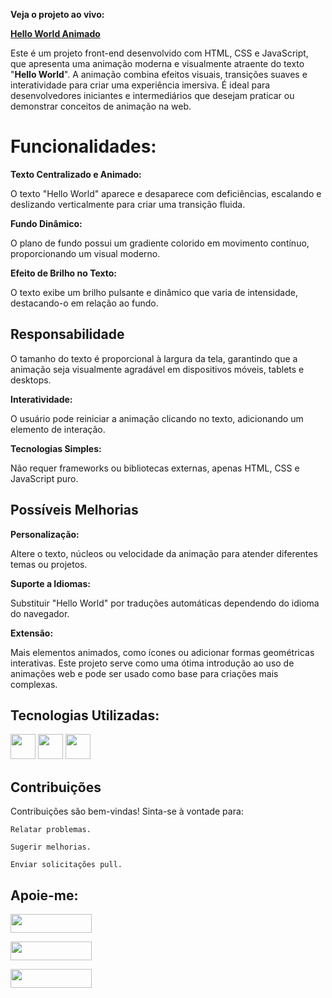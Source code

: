 **Veja o projeto ao vivo:**

**[Hello World Animado](https://ninja1375.github.io/Hello-world-animado/)**

Este é um projeto front-end desenvolvido com HTML, CSS e JavaScript, que apresenta uma animação moderna e visualmente atraente do texto "**Hello World**". A animação combina efeitos visuais, transições suaves e interatividade para criar uma experiência imersiva. É ideal para desenvolvedores iniciantes e intermediários que desejam praticar ou demonstrar conceitos de animação na web.

# Funcionalidades:

**Texto Centralizado e Animado:**

O texto "Hello World" aparece e desaparece com deficiências, escalando e deslizando verticalmente para criar uma transição fluida.

**Fundo Dinâmico:**

O plano de fundo possui um gradiente colorido em movimento contínuo, proporcionando um visual moderno.

**Efeito de Brilho no Texto:**

O texto exibe um brilho pulsante e dinâmico que varia de intensidade, destacando-o em relação ao fundo.

## Responsabilidade

O tamanho do texto é proporcional à largura da tela, garantindo que a animação seja visualmente agradável em dispositivos móveis, tablets e desktops.

**Interatividade:**

O usuário pode reiniciar a animação clicando no texto, adicionando um elemento de interação.

**Tecnologias Simples:**

Não requer frameworks ou bibliotecas externas, apenas HTML, CSS e JavaScript puro.

## Possíveis Melhorias

**Personalização:**

Altere o texto, núcleos ou velocidade da animação para atender diferentes temas ou projetos.

**Suporte a Idiomas:**

Substituir "Hello World" por traduções automáticas dependendo do idioma do navegador.

**Extensão:**

Mais elementos animados, como ícones ou adicionar formas geométricas interativas.
Este projeto serve como uma ótima introdução ao uso de animações web e pode ser usado como base para criações mais complexas.

## Tecnologias Utilizadas:

<a href="https://programartudo.blogspot.com/2024/11/html-tudo-o-que-precisa-para-comecar.html" target="_blank"><img loading="lazy" src="https://cdn.jsdelivr.net/gh/devicons/devicon/icons/html5/html5-original.svg" width="40" height="40"/></a> <a href="https://programartudo.blogspot.com/2024/11/css-como-dar-estilo-ao-teu-website.html" target="_blank"><img loading="lazy" src="https://cdn.jsdelivr.net/gh/devicons/devicon/icons/css3/css3-original.svg" width="40" height="40"/></a> <a href="https://programartudo.blogspot.com/2024/11/javascript-linguagem-dinamica-da-web.html" target="_blank"><img loading="lazy" src="https://cdn.jsdelivr.net/gh/devicons/devicon/icons/javascript/javascript-original.svg" width="40" height="40"/></a>

## Contribuições

Contribuições são bem-vindas! Sinta-se à vontade para:

`Relatar problemas.`

`Sugerir melhorias.`

`Enviar solicitações pull.`

## Apoie-me:

<a href="https://buymeacoffee.com/antonio13" target="_blank"><img loading="lazy" src="https://img.buymeacoffee.com/button-api/?text=Buy%20me%20a%20coffee&emoji=&slug=seu_nome_de_usuario&button_colour=FFDD00&font_colour=000000&font_family=Cookie&outline_colour=000000&coffee_colour=ffffff" width="130" height="30"></a>

<a href="https://www.paypal.com/donate/?hosted_button_id=DN574F28FYUNG" target="_blank"><img loading="lazy" src="https://upload.wikimedia.org/wikipedia/commons/b/b5/PayPal.svg" width="130" height="30"></a>

<a href="https://github.com/sponsors/Ninja1375" target="_blank"><img loading="lazy" src="https://img.shields.io/badge/-Sponsor-ea4aaa?style=for-the-badge&logo=github&logoColor=white" width="130" height="30"></a>

